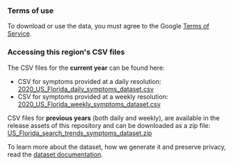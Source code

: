 ### Terms of use
To download or use the data, you must agree to the Google [Terms of Service](https://policies.google.com/terms).

### Accessing this region's CSV files
The CSV files for the **current year** can be found here:
- CSV for symptoms provided at a daily resolution: [2020_US_Florida_daily_symptoms_dataset.csv](2020_US_Florida_daily_symptoms_dataset.csv)
- CSV for symptoms provided at a weekly resolution: [2020_US_Florida_weekly_symptoms_dataset.csv](2020_US_Florida_weekly_symptoms_dataset.csv)

CSV files for **previous years** (both daily and weekly), are available in the release assets of this repository and can be downloaded as a zip file: [US_Florida_search_trends_symptoms_dataset.zip](https://github.com/google-research/open-covid-19-data/releases/download/v0.0.2/US_Florida_search_trends_symptoms_dataset.zip)

To learn more about the dataset, how we generate it and preserve privacy, read the [dataset documentation](../../../../README.md).